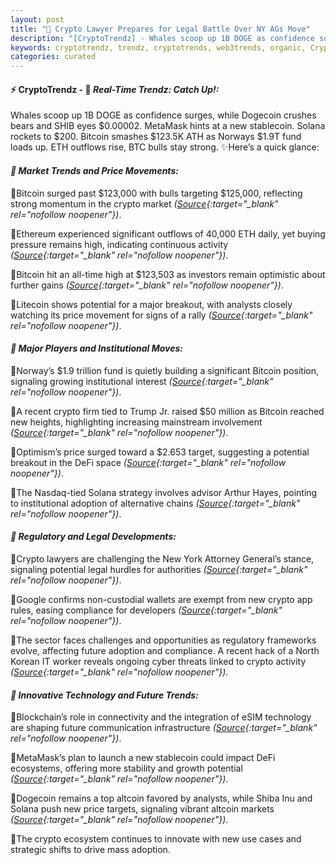 ```yaml
---
layout: post
title: "🌅 Crypto Lawyer Prepares for Legal Battle Over NY AGs Move"
description: "[CryptoTrendz] - Whales scoop up 1B DOGE as confidence surges, while Dogecoin crushes bears and SHIB eyes $0.00002. MetaMask hints at a new stablecoin. Solana rockets to $200. Bitcoin smashes $123.5K ATH as Norways $1.9T fund loads up. ETH outflows rise, BTC bulls stay strong."
keywords: cryptotrendz, trendz, cryptotrends, web3trends, organic, Crypto, DOGE, Altcoin, mining, Bitcoin, Ethereum, CEO, ETH, Dogecoin
categories: curated
---
```


#### ⚡ CryptoTrendz - 📌 *Real-Time Trendz: Catch Up!:*

Whales scoop up 1B DOGE as confidence surges, while Dogecoin crushes bears and SHIB eyes $0.00002. MetaMask hints at a new stablecoin. Solana rockets to $200. Bitcoin smashes $123.5K ATH as Norways $1.9T fund loads up. ETH outflows rise, BTC bulls stay strong. ✨Here’s a quick glance:


#### *🔖  Market Trends and Price Movements:*  

🔹Bitcoin surged past $123,000 with bulls targeting $125,000, reflecting strong momentum in the crypto market *([Source](https://s.avyag.com/vjio){:target="_blank" rel="nofollow noopener"})*.  

🔹Ethereum experienced significant outflows of 40,000 ETH daily, yet buying pressure remains high, indicating continuous activity *([Source](https://s.avyag.com/qmrl){:target="_blank" rel="nofollow noopener"})*.  

🔹Bitcoin hit an all-time high at $123,503 as investors remain optimistic about further gains *([Source](https://s.avyag.com/qecq){:target="_blank" rel="nofollow noopener"})*.  

🔹Litecoin shows potential for a major breakout, with analysts closely watching its price movement for signs of a rally *([Source](https://s.avyag.com/s4bq){:target="_blank" rel="nofollow noopener"})*.  

#### *🔖  Major Players and Institutional Moves:*  

🔹Norway’s $1.9 trillion fund is quietly building a significant Bitcoin position, signaling growing institutional interest *([Source](https://s.avyag.com/d0om){:target="_blank" rel="nofollow noopener"})*.  

🔹A recent crypto firm tied to Trump Jr. raised $50 million as Bitcoin reached new heights, highlighting increasing mainstream involvement *([Source](https://s.avyag.com/djia){:target="_blank" rel="nofollow noopener"})*.  

🔹Optimism’s price surged toward a $2.653 target, suggesting a potential breakout in the DeFi space *([Source](https://s.avyag.com/z0aq){:target="_blank" rel="nofollow noopener"})*.  

🔹The Nasdaq-tied Solana strategy involves advisor Arthur Hayes, pointing to institutional adoption of alternative chains *([Source](https://s.avyag.com/u9mt){:target="_blank" rel="nofollow noopener"})*.  

#### *🔖  Regulatory and Legal Developments:*  

🔹Crypto lawyers are challenging the New York Attorney General’s stance, signaling potential legal hurdles for authorities *([Source](https://s.avyag.com/1cyz){:target="_blank" rel="nofollow noopener"})*.  

🔹Google confirms non-custodial wallets are exempt from new crypto app rules, easing compliance for developers *([Source](https://s.avyag.com/jnpj){:target="_blank" rel="nofollow noopener"})*.  

🔹The sector faces challenges and opportunities as regulatory frameworks evolve, affecting future adoption and compliance. A recent hack of a North Korean IT worker reveals ongoing cyber threats linked to crypto activity *([Source](https://s.avyag.com/632i){:target="_blank" rel="nofollow noopener"})*.  

#### *🔖  Innovative Technology and Future Trends:*  

🔹Blockchain’s role in connectivity and the integration of eSIM technology are shaping future communication infrastructure *([Source](https://s.avyag.com/vb36){:target="_blank" rel="nofollow noopener"})*.  

🔹MetaMask’s plan to launch a new stablecoin could impact DeFi ecosystems, offering more stability and growth potential *([Source](https://s.avyag.com/acel){:target="_blank" rel="nofollow noopener"})*.  

🔹Dogecoin remains a top altcoin favored by analysts, while Shiba Inu and Solana push new price targets, signaling vibrant altcoin markets *([Source](https://s.avyag.com/1yrc){:target="_blank" rel="nofollow noopener"})*.  

🔹The crypto ecosystem continues to innovate with new use cases and strategic shifts to drive mass adoption.